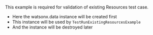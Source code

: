 This example is required for validation of existing Resources test case.
 - Here the watsonx.data instance will be created first
 - This instance will be used by `TestRunExistingResourcesExample`
 - And the instance will be destroyed later
